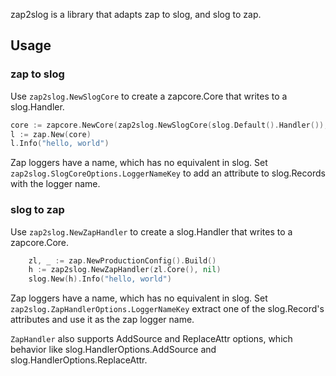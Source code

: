 zap2slog is a library that adapts zap to slog, and slog to zap.

## Usage

### zap to slog

Use `zap2slog.NewSlogCore` to create a zapcore.Core that writes to a slog.Handler.

```go
core := zapcore.NewCore(zap2slog.NewSlogCore(slog.Default().Handler()), nil, zap.NewAtomicLevelAt(zapcore.InfoLevel))
l := zap.New(core)
l.Info("hello, world")
```

Zap loggers have a name, which has no equivalent in slog.  Set `zap2slog.SlogCoreOptions.LoggerNameKey` to add an attribute to
slog.Records with the logger name.

### slog to zap

Use `zap2slog.NewZapHandler` to create a slog.Handler that writes to a zapcore.Core.

```go
    zl, _ := zap.NewProductionConfig().Build()
    h := zap2slog.NewZapHandler(zl.Core(), nil)
    slog.New(h).Info("hello, world")
```
Zap loggers have a name, which has no equivalent in slog.  Set `zap2slog.ZapHandlerOptions.LoggerNameKey` extract one of
the slog.Record's attributes and use it as the zap logger name.

`ZapHandler` also supports AddSource and ReplaceAttr options, which behavior like slog.HandlerOptions.AddSource and slog.HandlerOptions.ReplaceAttr.